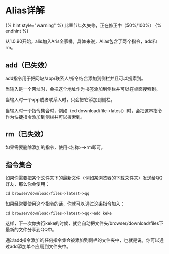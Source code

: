 # Alias详解

{% hint style="warning" %}
此章节年久失修，正在修正中（50%/100%）
{% endhint %}

从1.0.90开始，alis加入Aris全家桶。具体来说，Alias包含了两个指令，add和rm。

## add（已失效）

add指令用于把网站/app/联系人/指令结合添加到侧栏并且可以搜索到。

当输入是一个网址时，会把这个地址作为书签添加到侧栏并可以在桌面搜索到。

当输入时一个app或者联系人时，只会把它添加到侧栏。

当输入时一个指令集合时，例如（cd download/file-&gt;latest）时，会把这串指令作为快捷指令添加到侧栏并可以搜索到。

## rm（已失效）

如果需要删除添加的指令，使用&lt;名称&gt;-&gt;rm即可。

## **指令集合**

如果你需要把某个文件夹下的最新文件（例如某浏览器的下载文件夹）发送给QQ好友，那么你会使用：

```text
cd browser/download/files->latest->qq
```

如果经常要使用这个指令的话，你就可以通过这条指令加入：

```text
cd browser/download/files->latest->qq->add keke
```

这样，下一次你执行keke的时候，就会自动把文件夹/browser/download/files下最新的文件分享到QQ中。

通过add指令添加的任何指令集会被添加到侧栏的文件夹中，也就是说，你可以通过add添加单个应用到文件夹中。

